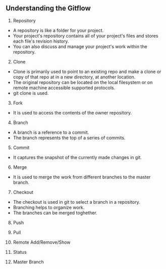 ## Understanding the Gitflow


1. Repository
* A repository is like a folder for your project.
* Your project's repository contains all of your project's files and stores each file's revision history.
* You can also discuss and manage your project's work within the repository.

2. Clone
* Clone is primarily used to point to an existing repo and make a clone or copy of that repo at in a new directory, at another location.
* The original repository can be located on the local filesystem or on remote machine accessible supported protocols.
* git clone is used.

3. Fork  
* It is used to access the contents of the owner repository.


4. Branch
* A branch is a reference to a commit. 
* The branch represents the top of a series of commits.


5. Commit

* It captures the snapshot of the currently made changes in git. 

6. Merge
* It is used to merge the work from different branches to the master branch. 

7. Checkout
* The checkout is used in git to select a branch in a repository. 
* Branching helps to organize work.
* The branches can be merged toghether.


8. Push
 

9. Pull



10. Remote Add/Remove/Show


11. Status


12. Master Branch
